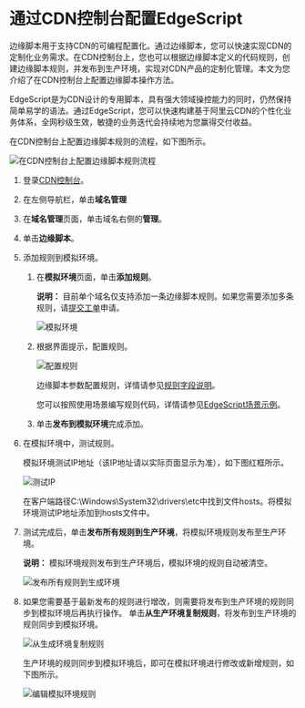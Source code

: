 # 通过CDN控制台配置EdgeScript

边缘脚本用于支持CDN的可编程配置化。通过边缘脚本，您可以快速实现CDN的定制化业务需求。在CDN控制台上，您也可以根据边缘脚本定义的代码规则，创建边缘脚本规则，并发布到生产环境，实现对CDN产品的定制化管理。本文为您介绍了在CDN控制台上配置边缘脚本操作方法。

EdgeScript是为CDN设计的专用脚本，具有强大领域操控能力的同时，仍然保持简单易学的语法。通过EdgeScript，您可以快速构建基于阿里云CDN的个性化业务体系，全网秒级生效，敏捷的业务迭代会持续地为您赢得交付收益。

在CDN控制台上配置边缘脚本规则的流程，如下图所示。

![在CDN控制台上配置边缘脚本规则流程](https://static-aliyun-doc.oss-cn-hangzhou.aliyuncs.com/assets/img/zh-CN/5349174951/p65439.png)

1.  登录[CDN控制台](https://cdn.console.aliyun.com)。

2.  在左侧导航栏，单击**域名管理**

3.  在**域名管理**页面，单击域名右侧的**管理**。

4.  单击**边缘脚本**。

5.  添加规则到模拟环境。

    1.  在**模拟环境**页面，单击**添加规则**。

        **说明：** 目前单个域名仅支持添加一条边缘脚本规则。如果您需要添加多条规则，请[提交工单](https://selfservice.console.aliyun.com/ticket/createIndex)申请。

        ![模拟环境](https://static-aliyun-doc.oss-cn-hangzhou.aliyuncs.com/assets/img/zh-CN/5349174951/p65161.png)

    2.  根据界面提示，配置规则。

        ![配置规则](https://static-aliyun-doc.oss-cn-hangzhou.aliyuncs.com/assets/img/zh-CN/5349174951/p98082.png)

        边缘脚本参数配置规则，详情请参见[规则字段说明](/cn.zh-CN/边缘脚本/简介/原理介绍.md)。

        您可以按照使用场景编写规则代码，详情请参见[EdgeScript场景示例](/cn.zh-CN/边缘脚本/EdgeScript场景示例.md)。

    3.  单击**发布到模拟环境**完成添加。

6.  在模拟环境中，测试规则。

    模拟环境测试IP地址（该IP地址请以实际页面显示为准），如下图红框所示。

    ![测试IP](https://static-aliyun-doc.oss-cn-hangzhou.aliyuncs.com/assets/img/zh-CN/6349174951/p65164.png)

    在客户端路径C:\\Windows\\System32\\drivers\\etc中找到文件hosts。将模拟环境测试IP地址添加到hosts文件中。

7.  测试完成后，单击**发布所有规则到生产环境**，将模拟环境规则发布至生产环境。

    **说明：** 模拟环境规则发布到生产环境后，模拟环境的规则自动被清空。

    ![发布所有规则到生成环境](https://static-aliyun-doc.oss-cn-hangzhou.aliyuncs.com/assets/img/zh-CN/6349174951/p65390.png)

8.  如果您需要基于最新发布的规则进行增改，则需要将发布到生产环境的规则同步到模拟环境后再执行操作。 单击**从生产环境复制规则**，将发布到生产环境的规则同步到模拟环境。

    ![从生成环境复制规则](https://static-aliyun-doc.oss-cn-hangzhou.aliyuncs.com/assets/img/zh-CN/6349174951/p65389.png)

    生产环境的规则同步到模拟环境后，即可在模拟环境进行修改或新增规则，如下图所示。

    ![编辑模拟环境规则](https://static-aliyun-doc.oss-cn-hangzhou.aliyuncs.com/assets/img/zh-CN/6349174951/p65397.png)


